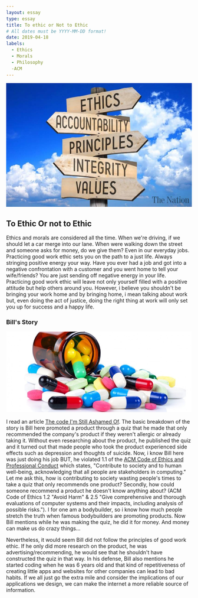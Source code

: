 ```yaml
---
layout: essay
type: essay
title: To ethic or Not to Ethic
# All dates must be YYYY-MM-DD format!
date: 2019-04-18
labels:
  - Ethics
  - Morals
  - Philosophy
  -ACM
---
```


<div class="ui large rounded images">
  <img class="ui image" src="../images/morals.jpg">
</div>
  
## To Ethic Or not to Ethic

  Ethics and morals are considered all the time. When we're driving, if we should let a car merge into our lane. When were walking down the street and someone asks for money, do we give them? Even in our everyday jobs. Practicing good work ethic sets you on the path to a just life. Always stringing positive energy your way. Have you ever had a job and got into a negative confrontation with a customer and you went home to tell your wife/friends? You are just sending off negative energy in your life. Practicing good work ethic will leave not only yourself filled with a positive attitude but help others around you. However, i believe you shouldn't be bringing your work home and by bringing home, i mean talking about work but, even doing the act of justice, doing the right thing at work will only set you up for success and a happy life. 
  

### Bill's Story
   
<div class="ui large rounded images">
  <img class="ui image" src="../images/medicine.jpg">
</div>

  I read an article [The code I'm Still Ashamed Of](https://medium.freecodecamp.org/the-code-im-still-ashamed-of-e4c021dff55e). The basic breakdown of the story is Bill here promoted a product through a quiz that he made that only recommended the company's product if they weren't allergic or already taking it. Without even researching about the product, he published the quiz and it turned out that made people who took the product experienced side effects such as depression and thoughts of suicide. Now, i know Bill here was just doing his job BUT, he violated 1.1 of the [ACM Code of Ethics and Professional Conduct](https://www.acm.org/code-of-ethics) which states, "Contribute to society and to human well-being, acknowledging that all people are stakeholders in computing." Let me ask this, how is contributing to society wasting people's times to take a quiz that only recommends one product? Secondly, how could someone recommend a product he doesn't know anything about? (ACM Code of Ethics 1.2 "Avoid Harm" & 2.5 "Give comprehensive and thorough evaluations of computer systems and their impacts, including analysis of possible risks."). I for one am a bodybuilder, so i know how much people stretch the truth when famous bodybuilders are promoting products. Now Bill mentions while he was making the quiz, he did it for money. And money can make us do crazy things... 
  
  Nevertheless, it would seem Bill did not follow the principles of good work ethic. If he only did more research on the product, he was advertising/recommending, he would see that he shouldn't have constructed the quiz in that way. In his defense, Bill also mentions he started coding when he was 6 years old and that kind of repetitiveness of creating little apps and websites for other companies can lead to bad habits. If we all just go the extra mile and consider the implications of our applications we design, we can make the internet a more reliable source of information.
  
